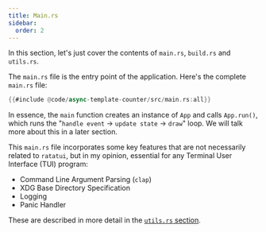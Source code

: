 ```yaml
---
title: Main.rs
sidebar:
  order: 2
---
```


In this section, let's just cover the contents of `main.rs`, `build.rs` and `utils.rs`.

The `main.rs` file is the entry point of the application. Here's the complete `main.rs` file:

```rust
{{#include @code/async-template-counter/src/main.rs:all}}
```

In essence, the `main` function creates an instance of `App` and calls `App.run()`, which runs the
"`handle event` -> `update state` -> `draw`" loop. We will talk more about this in a later section.

This `main.rs` file incorporates some key features that are not necessarily related to `ratatui`,
but in my opinion, essential for any Terminal User Interface (TUI) program:

- Command Line Argument Parsing (`clap`)
- XDG Base Directory Specification
- Logging
- Panic Handler

These are described in more detail in the [`utils.rs` section](./08-structure.md).
